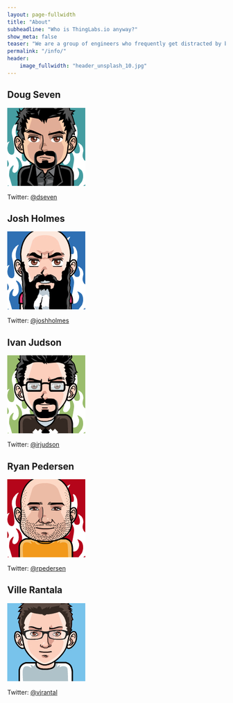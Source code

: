 ```yaml
---
layout: page-fullwidth
title: "About"
subheadline: "Who is ThingLabs.io anyway?"
show_meta: false
teaser: "We are a group of engineers who frequently get distracted by blinking lights and shiney objects."
permalink: "/info/"
header:
    image_fullwidth: "header_unsplash_10.jpg"
---
```


## Doug Seven

<img src="../images/author_doug.png"/>

Twitter: [@dseven](https://twitter.com/dseven)

## Josh Holmes

<img src="../images/author_josh.png"/>

Twitter: [@joshholmes](https://twitter.com/joshholmes)

## Ivan Judson

<img src="../images/author_ivan.png"/>

Twitter: [@irjudson](https://twitter.com/irjudson)

## Ryan Pedersen

<img src="../images/author_ryan.png"/>

Twitter: [@rpedersen](https://twitter.com/rpedersen)

## Ville Rantala

<img src="../images/author_ville.png"/>

Twitter: [@vjrantal](https://twitter.com/vjrantal)
